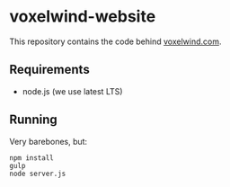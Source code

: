 # voxelwind-website

This repository contains the code behind [voxelwind.com](https://www.voxelwind.com).

## Requirements

* node.js (we use latest LTS)

## Running

Very barebones, but:

```
npm install
gulp
node server.js
```